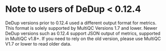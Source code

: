 # Note to users of DeDup < 0.12.4

DeDup versions prior to 0.12.4 used a different output format for metrics. This format is solely supported by MultiQC Versions 1.7 and lower. Newer DeDup versions such as 0.12.4 support JSON output of metrics, supported in MultiQC v1.8+. If you need to rely on the old version, please use MultiQC V1.7 or lower to read older data.
